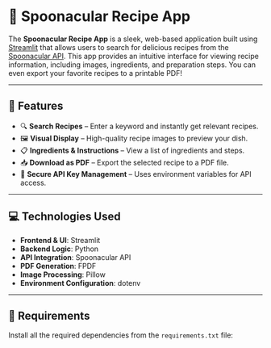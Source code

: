 # 🥄 Spoonacular Recipe App

The **Spoonacular Recipe App** is a sleek, web-based application built using [Streamlit](https://streamlit.io/) that allows users to search for delicious recipes from the [Spoonacular API](https://spoonacular.com/food-api). This app provides an intuitive interface for viewing recipe information, including images, ingredients, and preparation steps. You can even export your favorite recipes to a printable PDF!

---

## 🚀 Features

- 🔍 **Search Recipes** – Enter a keyword and instantly get relevant recipes.
- 🖼️ **Visual Display** – High-quality recipe images to preview your dish.
- 📋 **Ingredients & Instructions** – View a list of ingredients and steps.
- 📥 **Download as PDF** – Export the selected recipe to a PDF file.
- 🔐 **Secure API Key Management** – Uses environment variables for API access.

---

## 💻 Technologies Used

- **Frontend & UI**: Streamlit
- **Backend Logic**: Python
- **API Integration**: Spoonacular API
- **PDF Generation**: FPDF
- **Image Processing**: Pillow
- **Environment Configuration**: dotenv

---

## 🧰 Requirements

Install all the required dependencies from the `requirements.txt` file:

